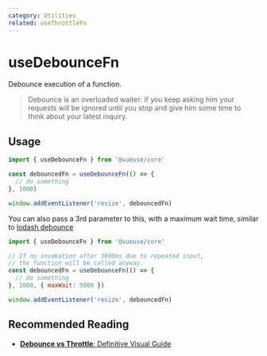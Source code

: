 ```yaml
---
category: Utilities
related: useThrottleFn
---
```


# useDebounceFn

Debounce execution of a function.
>
> Debounce is an overloaded waiter: if you keep asking him your requests will be ignored until you stop and give him some time to think about your latest inquiry.

## Usage

```js
import { useDebounceFn } from '@vueuse/core'

const debouncedFn = useDebounceFn(() => {
  // do something
}, 1000)

window.addEventListener('resize', debouncedFn)
```

You can also pass a 3rd parameter to this, with a maximum wait time, similar to [lodash debounce](https://lodash.com/docs/4.17.15#debounce)

```js
import { useDebounceFn } from '@vueuse/core'

// If no invokation after 5000ms due to repeated input,
// the function will be called anyway.
const debouncedFn = useDebounceFn(() => {
  // do something
}, 1000, { maxWait: 5000 })

window.addEventListener('resize', debouncedFn)
```


## Recommended Reading

- [**Debounce vs Throttle**: Definitive Visual Guide](https://redd.one/blog/debounce-vs-throttle)
